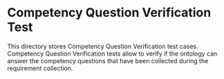 # Competency Question Verification Test 
This directory stores Competency Question Verification test cases.
Competency Question Verification tests allow to verify if the ontology can answer the competency questions that have been collected during the requirement collection.